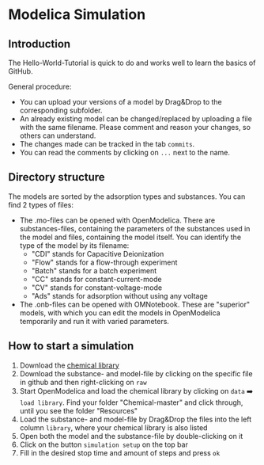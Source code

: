 # Modelica Simulation

## Introduction

The Hello-World-Tutorial is quick to do and works well to learn the basics of GitHub. 

General procedure:
- You can upload your versions of a model by Drag&Drop to the corresponding subfolder.
- An already existing model can be changed/replaced by uploading a file with the same filename. Please comment and reason your changes, so others can understand.
- The changes made can be tracked in the tab `commits`.
- You can read the comments by clicking on `...` next to the name.

## Directory structure

The models are sorted by the adsorption types and substances.
You can find 2 types of files:
- The .mo-files can be opened with OpenModelica. There are substances-files, containing the parameters of the substances used in the model and files, containing the model itself. You can identify the type of the model by its filename:
  - "CDI" stands for Capacitive Deionization
  - "Flow" stands for a flow-through experiment
  - "Batch" stands for a batch experiment
  - "CC" stands for constant-current-mode
  - "CV" stands for constant-voltage-mode
  - "Ads" stands for adsorption without using any voltage
- The .onb-files can be opened with OMNotebook. These are "superior" models, with which you can edit the models in OpenModelica temporarily and run it with varied parameters.

## How to start a simulation

1. Download the [chemical library](https://github.com/MarekMatejak/Chemical)
2. Download the substance- and model-file by clicking on the specific file in github and then right-clicking on `raw`
3. Start OpenModelica and load the chemical library by clicking on `data` :arrow_right: `load library`. Find your folder "Chemical-master" and click through, until you see the folder "Resources"
4. Load the substance- and model-file by Drag&Drop the files into the left column `library`, where your chemical library is also listed
5. Open both the model and the substance-file by double-clicking on it
6. Click on the button `simulation setup` on the top bar
7. Fill in the desired stop time and amount of steps and press `ok`

